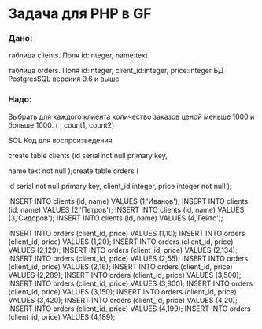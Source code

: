 # Задача для PHP в GF

### Дано:

таблица clients. Поля id:integer, name:text

таблица orders. Поля id:integer, client_id:integer, price:integer БД PostgresSQL версиия 9.6 и выше

### Надо:

Выбрать для каждого клиента количество заказов ценой меньше 1000 и больше 1000. ( , count1, count2)

SQL Код для воспроизведения

create table clients (id serial not null primary key,

name text not null );create table orders (

id serial not null primary key, client_id integer, price integer not null );

INSERT INTO clients (id, name) VALUES (1,'Иванов'); INSERT INTO clients (id, name) VALUES (2,'Петров'); INSERT INTO clients (id, name) VALUES (3,'Сидоров'); INSERT INTO clients (id, name) VALUES (4,'Гейтс');

INSERT INTO orders (client_id, price) VALUES (1,10); INSERT INTO orders (client_id, price) VALUES (1,20); INSERT INTO orders (client_id, price) VALUES (2,129); INSERT INTO orders (client_id, price) VALUES (2,134); INSERT INTO orders (client_id, price) VALUES (2,55); INSERT INTO orders (client_id, price) VALUES (2,16); INSERT INTO orders (client_id, price) VALUES (2,289); INSERT INTO orders (client_id, price) VALUES (3,500); INSERT INTO orders (client_id, price) VALUES (3,800); INSERT INTO orders (client_id, price) VALUES (3,150); INSERT INTO orders (client_id, price) VALUES (3,420); INSERT INTO orders (client_id, price) VALUES (4,20); INSERT INTO orders (client_id, price) VALUES (4,199); INSERT INTO orders (client_id, price) VALUES (4,189);
